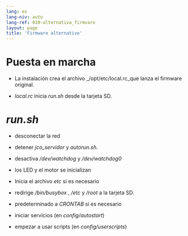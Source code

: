 ```yaml
---
lang: es
lang-niv: auto
lang-ref: 010-alternativa_firmvaro
layout: page
title: 'Firmware alternativo'
---
```


# Puesta en marcha

* La instalación crea el archivo _/opt/etc/local.rc_que lanza el firmware original.


* _local.rc_ inicia _run.sh_ desde la tarjeta SD.



# _run.sh_

  * desconectar la red


  * detener _jco_servidor_ y _autorun.sh_.


  * desactiva _/dev/watchdog_ y _/dev/watchdog0_


  * los LED y el motor se inicializan


  * Inicia el archivo   _etc_   si es necesario  


  * redirige _/bin/busybox_ , _/etc_ y _/root_ a la tarjeta SD.


  * predeterminado a _CRONTAB_ si es necesario


  * iniciar servicios (en _config/autostart_)


  * empezar a usar scripts (en _config/userscripts_)


